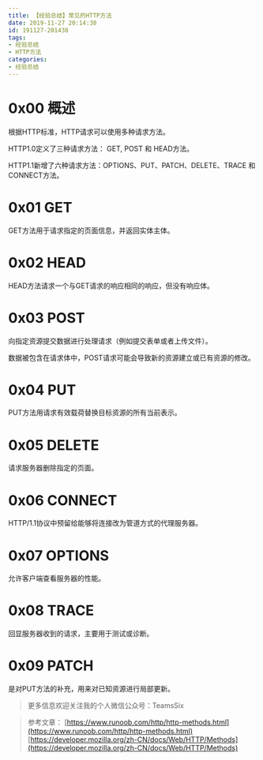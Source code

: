 ```yaml
---
title: 【经验总结】常见的HTTP方法
date: 2019-11-27 20:14:38
id: 191127-201438
tags:
- 经验总结
- HTTP方法
categories:
- 经验总结
---
```

# 0x00 概述
根据HTTP标准，HTTP请求可以使用多种请求方法。

HTTP1.0定义了三种请求方法： GET, POST 和 HEAD方法。

HTTP1.1新增了六种请求方法：OPTIONS、PUT、PATCH、DELETE、TRACE 和 CONNECT方法。
<!--more-->
# 0x01 GET
GET方法用于请求指定的页面信息，并返回实体主体。

# 0x02 HEAD
HEAD方法请求一个与GET请求的响应相同的响应，但没有响应体。

# 0x03 POST
向指定资源提交数据进行处理请求（例如提交表单或者上传文件）。

数据被包含在请求体中，POST请求可能会导致新的资源建立或已有资源的修改。

# 0x04 PUT
PUT方法用请求有效载荷替换目标资源的所有当前表示。

# 0x05 DELETE
请求服务器删除指定的页面。

# 0x06 CONNECT
HTTP/1.1协议中预留给能够将连接改为管道方式的代理服务器。

# 0x07 OPTIONS
允许客户端查看服务器的性能。

# 0x08 TRACE
回显服务器收到的请求，主要用于测试或诊断。

# 0x09 PATCH
是对PUT方法的补充，用来对已知资源进行局部更新。

>更多信息欢迎关注我的个人微信公众号：TeamsSix

>参考文章：
>[https://www.runoob.com/http/http-methods.html](https://www.runoob.com/http/http-methods.html)
>[https://developer.mozilla.org/zh-CN/docs/Web/HTTP/Methods](https://developer.mozilla.org/zh-CN/docs/Web/HTTP/Methods)
